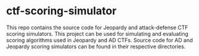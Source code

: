# ctf-scoring-simulator

This repo contains the source code for Jeopardy and attack-defense CTF scoring simulators. This project can be used for simulating and evaluating scoring algorithms used in Jeopardy and AD CTFs. Source code for AD and Jeopardy scoring simulators can be found in their respective directories.
